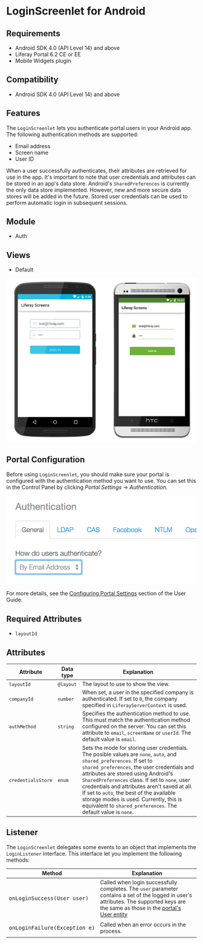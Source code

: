 # LoginScreenlet for Android [](id=loginscreenlet-for-android)

## Requirements [](id=requirements)

- Android SDK 4.0 (API Level 14) and above
- Liferay Portal 6.2 CE or EE
- Mobile Widgets plugin

## Compatibility [](id=compatibility)

- Android SDK 4.0 (API Level 14) and above

## Features [](id=features)

The `LoginScreenlet` lets you authenticate portal users in your Android app. The 
following authentication methods are supported:

- Email address
- Screen name
- User ID

When a user successfully authenticates, their attributes are retrieved for use 
in the app. It's important to note that user credentials and attributes can be 
stored in an app's data store. Android's `SharedPreferences` is currently the 
only data store implemented. However, new and more secure data stores will be 
added in the future. Stored user credentials can be used to perform automatic 
login in subsequent sessions.

## Module [](id=module)

- Auth

## Views [](id=views)

- Default

![The `LoginScreenlet` using the Default and Material viewsets.](../../images/screens-android-login.png)

## Portal Configuration [](id=portal-configuration)

Before using `LoginScreenlet`, you should make sure your portal is configured 
with the authentication method you want to use. You can set this in the Control 
Panel by clicking *Portal Settings* &rarr; *Authentication*.

![Setting the authentication method in Liferay Portal.](../../images/screens-portal-auth.png)

For more details, see the [Configuring Portal Settings](/portal/-/knowledge_base/6-2/configuring-portal-settings) 
section of the User Guide. 

## Required Attributes

- `layoutId`

## Attributes [](id=attributes)

| Attribute | Data type | Explanation |
|-----------|-----------|-------------| 
| `layoutId` | `@layout` | The layout to use to show the view. |
| `companyId` | `number` | When set, a user in the specified company is authenticated. If set to `0`, the company specified in `LiferayServerContext` is used. |
| `authMethod` | `string` | Specifies the authentication method to use. This must match the authentication method configured on the server. You can set this attribute to `email`, `screenName` or `userId`. The default value is `email`. |
| `credentialsStore ` | `enum` | Sets the mode for storing user credentials. The posible values are `none`, `auto`, and `shared_preferences`. If set to `shared_preferences`, the user credentials and attributes are stored using Android's `SharedPreferences` class. If set to `none`, user credentials and attributes aren't saved at all. If set to `auto`, the best of the available storage modes is used. Currently, this is equivalent to `shared_preferences`. The default value is `none`. |

## Listener [](id=listener)

The `LoginScreenlet` delegates some events to an object that implements the 
`LoginListener` interface. This interface let you implement the following 
methods:

| Method | Explanation |
|-----------|-------------| 
|  <pre>onLoginSuccess(User user)</pre> | Called when login successfully completes. The `user` parameter contains a set of the logged in user's attributes. The supported keys are the same as those in the [portal's User entity](https://github.com/liferay/liferay-portal/blob/6.2.x/portal-impl/src/com/liferay/portal/service.xml#L2227)|
|  <pre>onLoginFailure(Exception e)</pre> | Called when an error occurs in the process. |
